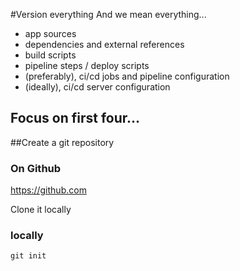 #Version everything
And we mean everything...

* app sources
* dependencies and external references
* build scripts
* pipeline steps / deploy scripts
* (preferably), ci/cd jobs and pipeline configuration
* (ideally), ci/cd server configuration

## Focus on first four...

##Create a git repository

### On Github
https://github.com

Clone it locally

### locally

``git init``